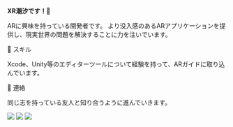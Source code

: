 __XR潮汐です！👋__

ARに興味を持っている開発者です。
より没入感のあるARアプリケーションを提供し、現実世界の問題を解決することに力を注いでいます。

🌱 スキル

Xcode、Unity等のエディターツールについて経験を持って、ARガイドに取り込んでいます。

💬 連絡

同じ志を持っている友人と知り合うように進んでいきます。  
<p>
  <a href="https://www.youtube.com/@XRTIDE"><img src="https://img.shields.io/badge/Youtube-@XRTIDE-blue" /></a>
  <a href="https://space.bilibili.com/3546571058711178"><img src="https://img.shields.io/badge/Bilibili-@XR潮汐-blue" /></a>
  <a href="https://www.xiaohongshu.com/user/profile/5c7f669200000000160081c9"><img src="https://img.shields.io/badge/Redbook-@XR潮汐-blue" /></a>
</p>
